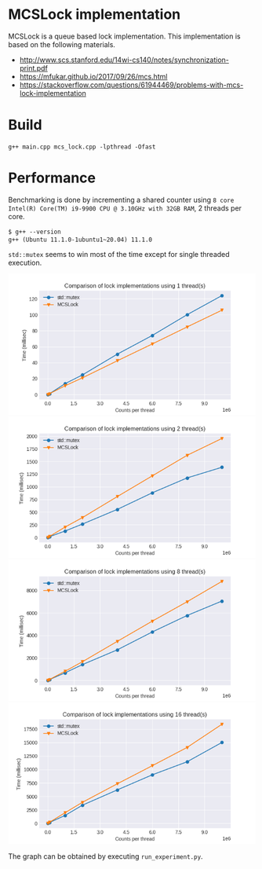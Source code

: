 # MCSLock implementation

MCSLock is a queue based lock implementation.
This implementation is based on the following materials.

- http://www.scs.stanford.edu/14wi-cs140/notes/synchronization-print.pdf
- https://mfukar.github.io/2017/09/26/mcs.html
- https://stackoverflow.com/questions/61944469/problems-with-mcs-lock-implementation

# Build

```
g++ main.cpp mcs_lock.cpp -lpthread -Ofast
```

# Performance

Benchmarking is done by incrementing a shared counter using `8 core Intel(R) Core(TM) i9-9900 CPU @ 3.10GHz with 32GB RAM`, 2 threads per core.

```
$ g++ --version
g++ (Ubuntu 11.1.0-1ubuntu1~20.04) 11.1.0
```

`std::mutex` seems to win most of the time except for single threaded execution.

![1 Thread](results/lockwithT1.png)
![2 Threads](results/lockwithT2.png)
![8 Threads](results/lockwithT8.png)
![16 Threads](results/lockwithT16.png)

The graph can be obtained by executing `run_experiment.py`.